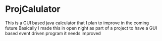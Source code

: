 # ProjCalulator
This is a GUI based java calculator that I plan to improve in the coming future 
Basically I made this in open night as part of a project to have a GUI based event driven program it needs improved 
